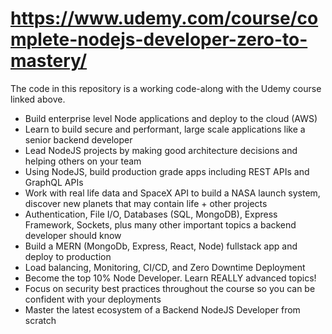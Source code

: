 # https://www.udemy.com/course/complete-nodejs-developer-zero-to-mastery/

The code in this repository is a working code-along with the Udemy course linked above.

- Build enterprise level Node applications and deploy to the cloud (AWS)
- Learn to build secure and performant, large scale applications like a senior backend developer
- Lead NodeJS projects by making good architecture decisions and helping others on your team
- Using NodeJS, build production grade apps including REST APIs and GraphQL APIs
- Work with real life data and SpaceX API to build a NASA launch system, discover new planets that may contain life + other projects
- Authentication, File I/O, Databases (SQL, MongoDB), Express Framework, Sockets, plus many other important topics a backend developer should know
- Build a MERN (MongoDb, Express, React, Node) fullstack app and deploy to production
- Load balancing, Monitoring, CI/CD, and Zero Downtime Deployment
- Become the top 10% Node Developer. Learn REALLY advanced topics!
- Focus on security best practices throughout the course so you can be confident with your deployments
- Master the latest ecosystem of a Backend NodeJS Developer from scratch
